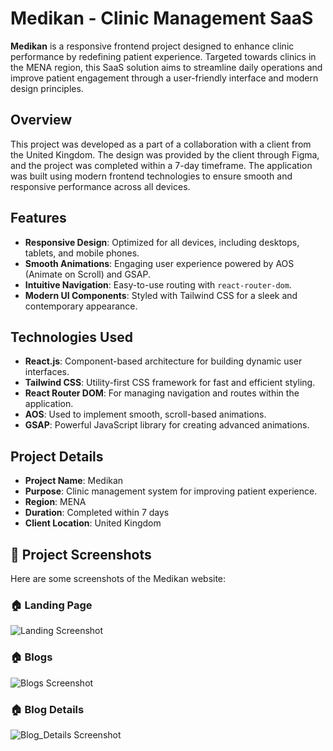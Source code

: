 # Medikan - Clinic Management SaaS

**Medikan** is a responsive frontend project designed to enhance clinic performance by redefining patient experience. Targeted towards clinics in the MENA region, this SaaS solution aims to streamline daily operations and improve patient engagement through a user-friendly interface and modern design principles.

## Overview

This project was developed as a part of a collaboration with a client from the United Kingdom. The design was provided by the client through Figma, and the project was completed within a 7-day timeframe. The application was built using modern frontend technologies to ensure smooth and responsive performance across all devices.

## Features

- **Responsive Design**: Optimized for all devices, including desktops, tablets, and mobile phones.
- **Smooth Animations**: Engaging user experience powered by AOS (Animate on Scroll) and GSAP.
- **Intuitive Navigation**: Easy-to-use routing with `react-router-dom`.
- **Modern UI Components**: Styled with Tailwind CSS for a sleek and contemporary appearance.

## Technologies Used

- **React.js**: Component-based architecture for building dynamic user interfaces.
- **Tailwind CSS**: Utility-first CSS framework for fast and efficient styling.
- **React Router DOM**: For managing navigation and routes within the application.
- **AOS**: Used to implement smooth, scroll-based animations.
- **GSAP**: Powerful JavaScript library for creating advanced animations.

## Project Details

- **Project Name**: Medikan
- **Purpose**: Clinic management system for improving patient experience.
- **Region**: MENA
- **Duration**: Completed within 7 days
- **Client Location**: United Kingdom


## 📸 Project Screenshots

Here are some screenshots of the Medikan website:

### 🏠 Landing Page
![Landing Screenshot](/SiteSS/LandingPage.png)

### 🏠 Blogs
![Blogs Screenshot](/SiteSS/Blogs.png)


### 🏠 Blog Details
![Blog_Details Screenshot](/SiteSS/BlogDetails.png)


